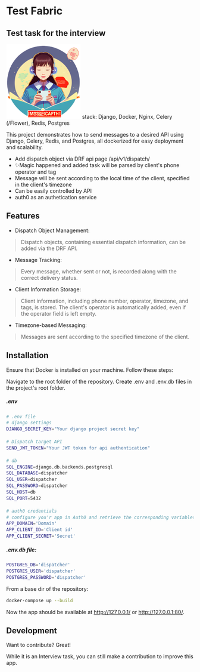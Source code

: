 # Test Fabric
## Test task for the interview
<img src="https://github.com/nikitairl/Test_fabric_django/blob/master/disptacher/static/images/stats.png?raw=true" alt="alt text" width="200" height="200">
stack: Django, Docker, Nginx, Celery (/Flower), Redis, Postgres

This project demonstrates how to send messages to a desired API using Django, Celery, Redis, and Postgres, all dockerized for easy deployment and scalability.

- Add dispatch object via DRF api page /api/v1/dispatch/
- ✨Magic happened and added task will be parsed by client's phone operator and tag
- Message will be sent according to the local time of the client, specified in the client's timezone
- Can be easily controlled by API
- auth0 as an authetication service

## Features

- Dispatch Object Management:
> Dispatch objects, containing essential dispatch information, can be added via the DRF API.
- Message Tracking:
> Every message, whether sent or not, is recorded along with the correct delivery status.
- Client Information Storage:
> Client information, including phone number, operator, timezone, and tags, is stored.
> The client's operator is automatically added, even if the operator field is left empty.
- Timezone-based Messaging:
> Messages are sent according to the specified timezone of the client.



## Installation

Ensure that Docker is installed on your machine. Follow these steps:

Navigate to the root folder of the repository.
Create .env and .env.db files in the project's root folder.
##### .env
```sh
# .env file
# django settings
DJANGO_SECRET_KEY="Your django project secret key"

# Dispatch target API
SEND_JWT_TOKEN="Your JWT token for api authentication"

# db
SQL_ENGINE=django.db.backends.postgresql
SQL_DATABASE=dispatcher
SQL_USER=dispatcher
SQL_PASSWORD=dispatcher
SQL_HOST=db
SQL_PORT=5432

# auth0 credentials
# configure you'r app in Auth0 and retrieve the corresponding variables
APP_DOMAIN='Domain'
APP_CLIENT_ID='Client id'
APP_CLIENT_SECRET='Secret'
```
##### .env.db file:
```sh
POSTGRES_DB='dispatcher'
POSTGRES_USER='dispatcher'
POSTGRES_PASSWORD='dispatcher'
```
From a base dir of the repository:
```sh
docker-compose up --build
```
Now the app should be available at http://127.0.0.1/ or http://127.0.0.1:80/.

## Development

Want to contribute? Great!

While it is an Interview task, you can still make a contribution to improve this app.

